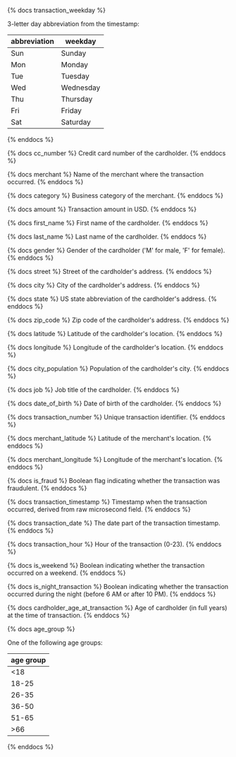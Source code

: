 {% docs transaction_weekday %}
    
3-letter day abbreviation from the timestamp: 

| abbreviation   | weekday      |
|----------------|--------------|
| Sun            | Sunday       |
| Mon            | Monday       |
| Tue            | Tuesday      |
| Wed            | Wednesday    |
| Thu            | Thursday     |
| Fri            | Friday       |
| Sat            | Saturday     |

{% enddocs %}

{% docs cc_number %}
Credit card number of the cardholder.
{% enddocs %}

{% docs merchant %}
Name of the merchant where the transaction occurred.
{% enddocs %}

{% docs category %}
Business category of the merchant.
{% enddocs %}

{% docs amount %}
Transaction amount in USD.
{% enddocs %}

{% docs first_name %}
First name of the cardholder.
{% enddocs %}

{% docs last_name %}
Last name of the cardholder.
{% enddocs %}

{% docs gender %}
Gender of the cardholder ('M' for male, 'F' for female).
{% enddocs %}

{% docs street %}
Street of the cardholder's address.
{% enddocs %}

{% docs city %}
City of the cardholder's address.
{% enddocs %}

{% docs state %}
US state abbreviation of the cardholder's address.
{% enddocs %}

{% docs zip_code %}
Zip code of the cardholder's address.
{% enddocs %}

{% docs latitude %}
Latitude of the cardholder's location.
{% enddocs %}

{% docs longitude %}
Longitude of the cardholder's location.
{% enddocs %}

{% docs city_population %}
Population of the cardholder's city.
{% enddocs %}

{% docs job %}
Job title of the cardholder.
{% enddocs %}

{% docs date_of_birth %}
Date of birth of the cardholder.
{% enddocs %}

{% docs transaction_number %}
Unique transaction identifier.
{% enddocs %}

{% docs merchant_latitude %}
Latitude of the merchant's location.
{% enddocs %}

{% docs merchant_longitude %}
Longitude of the merchant's location.
{% enddocs %}

{% docs is_fraud %}
Boolean flag indicating whether the transaction was fraudulent.
{% enddocs %}

{% docs transaction_timestamp %}
Timestamp when the transaction occurred, derived from raw microsecond field.
{% enddocs %}

{% docs transaction_date %}
The date part of the transaction timestamp.
{% enddocs %}

{% docs transaction_hour %}
Hour of the transaction (0-23).
{% enddocs %}

{% docs is_weekend %}
Boolean indicating whether the transaction occurred on a weekend.
{% enddocs %}

{% docs is_night_transaction %}
Boolean indicating whether the transaction occurred during the night (before 6 AM or after 10 PM).
{% enddocs %}

{% docs cardholder_age_at_transaction %}
Age of cardholder (in full years) at the time of transaction.
{% enddocs %}

{% docs age_group %}
    
One of the following age groups: 

| age group   |
|----------------|
| <18           |
| 18-25          |
| 26-35          |
| 36-50          |
| 51-65          |
| \>66           |

{% enddocs %}